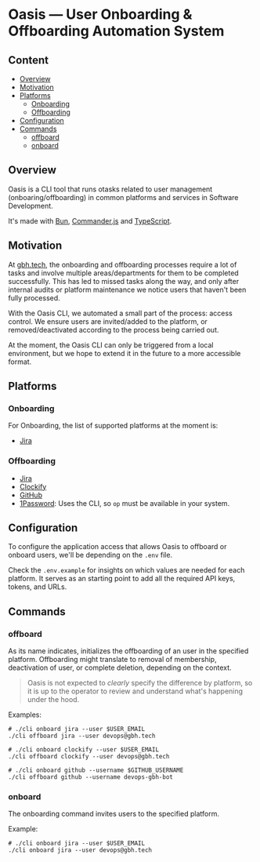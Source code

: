 <!-- omit in toc -->
# Oasis  ― User Onboarding & Offboarding Automation System

<!-- omit in toc -->
## Content

- [Overview](#overview)
- [Motivation](#motivation)
- [Platforms](#platforms)
  - [Onboarding](#onboarding)
  - [Offboarding](#offboarding)
- [Configuration](#configuration)
- [Commands](#commands)
  - [offboard](#offboard)
  - [onboard](#onboard)

## Overview

Oasis is a CLI tool that runs otasks related to user management
(onboaring/offboarding) in common platforms and services in Software Development.

It's made with [Bun], [Commander.js] and [TypeScript].

## Motivation

At [gbh.tech], the onboarding and offboarding processes require a lot of tasks
and involve multiple areas/departments for them to be completed successfully.
This has led to missed tasks along the way, and only after internal audits
or platform maintenance we notice users that haven't been fully processed.

With the Oasis CLI, we automated a small part of the process: access control.
We ensure users are invited/added to the platform, or removed/deactivated
according to the process being carried out.

At the moment, the Oasis CLI can only be triggered from a local environment,
but we hope to extend it in the future to a more accessible format.

## Platforms

### Onboarding

For Onboarding, the list of supported platforms at the moment is:

- [Jira]

### Offboarding

- [Jira]
- [Clockify]
- [GitHub]
- [1Password]: Uses the CLI, so `op` must be available in your system.

## Configuration

To configure the application access that allows Oasis to offboard or onboard
users, we'll be depending on the `.env` file.

Check the `.env.example` for insights on which values are needed for each
platform. It serves as an starting point to add all the required API keys,
tokens, and URLs.

## Commands

### offboard

As its name indicates, initializes the offboarding of an user in the specified
platform. Offboarding might translate to removal of membership, deactivation of
user, or complete deletion, depending on the context.

> Oasis is not expected to _clearly_ specify the difference by platform, so it
> is up to the operator to review and understand what's happening under the
> hood.

Examples:

```shell
# ./cli onboard jira --user $USER_EMAIL
./cli offboard jira --user devops@gbh.tech

# ./cli onboard clockify --user $USER_EMAIL
./cli offboard clockify --user devops@gbh.tech

# ./cli onboard github --username $GITHUB_USERNAME
./cli offboard github --username devops-gbh-bot
```

### onboard

The onboarding command invites users to the specified platform.

Example:

```shell
# ./cli onboard jira --user $USER_EMAIL
./cli onboard jira --user devops@gbh.tech
```

<!-- References -->
[gbh.tech]: https://gbh.tech
[Bun]: https://bun.sh
[Commander.js]: https://github.com/tj/commander.js
[TypeScript]: https://www.typescriptlang.org
[Jira]: https://www.atlassian.com/software/jira
[Clockify]: https://clockify.me
[GitHub]: https://github.com
[1Password]: https://developer.1password.com

